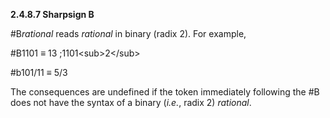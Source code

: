 **2.4.8.7 Sharpsign B** 

#B*rational* reads *rational* in binary (radix 2). For example, 

#B1101 *≡* 13 ;1101\<sub\>2\</sub\> 

#b101/11 *≡* 5/3 

The consequences are undefined if the token immediately following the #B does not have the syntax of a binary (*i.e.*, radix 2) *rational*. 

